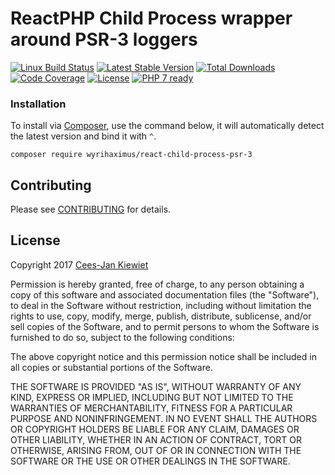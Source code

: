 # ReactPHP Child Process wrapper around PSR-3 loggers

[![Linux Build Status](https://travis-ci.org/WyriHaximus/reactphp-child-process-psr-3.png)](https://travis-ci.org/WyriHaximus/reactphp-child-process-psr-3)
[![Latest Stable Version](https://poser.pugx.org/WyriHaximus/react-child-process-psr-3/v/stable.png)](https://packagist.org/packages/WyriHaximus/react-child-process-psr-3)
[![Total Downloads](https://poser.pugx.org/WyriHaximus/react-child-process-psr-3/downloads.png)](https://packagist.org/packages/WyriHaximus/react-child-process-psr-3/stats)
[![Code Coverage](https://scrutinizer-ci.com/g/WyriHaximus/reactphp-child-process-psr-3/badges/coverage.png?b=master)](https://scrutinizer-ci.com/g/WyriHaximus/reactphp-child-process-psr-3/?branch=master)
[![License](https://poser.pugx.org/WyriHaximus/react-child-process-psr-3/license.png)](https://packagist.org/packages/wyrihaximus/react-child-process-psr-3)
[![PHP 7 ready](http://php7ready.timesplinter.ch/WyriHaximus/reactphp-child-process-psr-3/badge.svg)](https://travis-ci.org/WyriHaximus/reactphp-child-process-psr-3)

### Installation ###

To install via [Composer](http://getcomposer.org/), use the command below, it will automatically detect the latest version and bind it with `^`.

```
composer require wyrihaximus/react-child-process-psr-3 
```

## Contributing ##

Please see [CONTRIBUTING](CONTRIBUTING.md) for details.

## License ##

Copyright 2017 [Cees-Jan Kiewiet](http://wyrihaximus.net/)

Permission is hereby granted, free of charge, to any person
obtaining a copy of this software and associated documentation
files (the "Software"), to deal in the Software without
restriction, including without limitation the rights to use,
copy, modify, merge, publish, distribute, sublicense, and/or sell
copies of the Software, and to permit persons to whom the
Software is furnished to do so, subject to the following
conditions:

The above copyright notice and this permission notice shall be
included in all copies or substantial portions of the Software.

THE SOFTWARE IS PROVIDED "AS IS", WITHOUT WARRANTY OF ANY KIND,
EXPRESS OR IMPLIED, INCLUDING BUT NOT LIMITED TO THE WARRANTIES
OF MERCHANTABILITY, FITNESS FOR A PARTICULAR PURPOSE AND
NONINFRINGEMENT. IN NO EVENT SHALL THE AUTHORS OR COPYRIGHT
HOLDERS BE LIABLE FOR ANY CLAIM, DAMAGES OR OTHER LIABILITY,
WHETHER IN AN ACTION OF CONTRACT, TORT OR OTHERWISE, ARISING
FROM, OUT OF OR IN CONNECTION WITH THE SOFTWARE OR THE USE OR
OTHER DEALINGS IN THE SOFTWARE.

